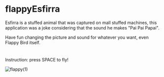 # flappyEsfirra

Esfirra is a stuffed animal that was captured on mall stuffed machines, this application was a joke considering that the sound he makes "Pai Pai Papai".

Have fun changing the picture and sound for whatever you want, even Flappy Bird itself.

#
Instruction: press SPACE to fly!

![flappy(1)](https://user-images.githubusercontent.com/37044387/66888292-51f9fc00-efb4-11e9-85f5-64583e55f6fe.png)


